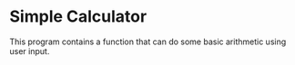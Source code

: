 ﻿# Simple Calculator
This program contains a function that can do some basic arithmetic using user input.